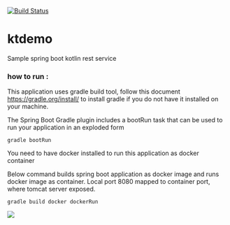 [![Build Status](https://api.travis-ci.org/kranthik2/ktdemo.svg?branch=master)](https://travis-ci.org/kranthik2/ktdemo)
# ktdemo
Sample spring boot kotlin rest service

### how to run : 
This application uses gradle build tool, follow this document https://gradle.org/install/ to install gradle 
if you do not have it installed on your machine. 

The Spring Boot Gradle plugin includes a bootRun task that can be used to run your application in an exploded form

```
gradle bootRun
```

You need to have docker installed to run this application as docker container

Below command builds spring boot application as docker image and runs docker image as container.
Local port 8080 mapped to container port, where tomcat server exposed.

```
gradle build docker dockerRun
```

![](https://media.giphy.com/media/cM7dLTfY2Sa3GC5xFe/giphy.gif)


